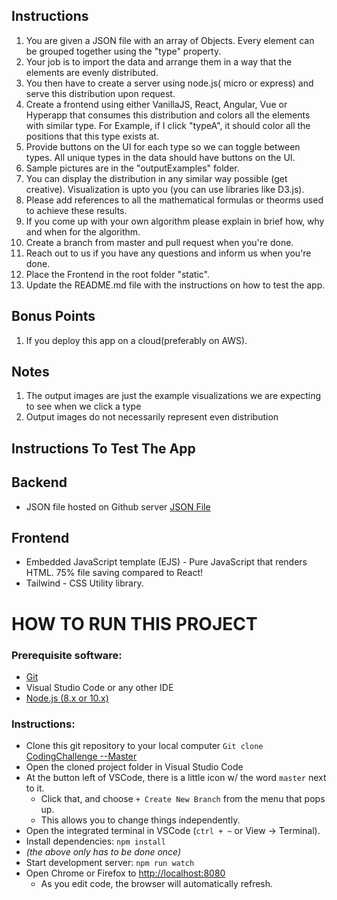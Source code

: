 ## Instructions

1. You are given a JSON file with an array of Objects. Every element can be grouped together using the "type" property.
2. Your job is to import the data and arrange them in a way that the elements are evenly distributed.
3. You then have to create a server using node.js( micro or express) and serve this distribution upon request.
4. Create a frontend using either VanillaJS, React, Angular, Vue or Hyperapp that consumes this distribution and colors all the elements with similar type. For Example, if I click "typeA", it should color all the positions that this type exists at.
5. Provide buttons on the UI for each type so we can toggle between types. All unique types in the data should have buttons on the UI.
6. Sample pictures are in the "outputExamples" folder.
7. You can display the distribution in any similar way possible (get creative). Visualization is upto you (you can use libraries like D3.js).
8. Please add references to all the mathematical formulas or theorms used to achieve these results.
9. If you come up with your own algorithm please explain in brief how, why and when for the algorithm.
10. Create a branch from master and pull request when you're done.
11. Reach out to us if you have any questions and inform us when you're done.
12. Place the Frontend in the root folder "static".
13. Update the README.md file with the instructions on how to test the app.

## Bonus Points

1. If you deploy this app on a cloud(preferably on AWS).

## Notes

1. The output images are just the example visualizations we are expecting to see when we click a type
2. Output images do not necessarily represent even distribution

## Instructions To Test The App
## Backend ##
 * JSON file hosted on Github server [JSON File](https://github.com/dankore/JSONCodingChallenge)

## Frontend ##
 * Embedded JavaScript template (EJS) - Pure JavaScript that renders HTML. 75% file saving compared to React! 
 * Tailwind - CSS Utility library.

# HOW TO RUN THIS PROJECT
### Prerequisite software:
 * [Git](https://git-scm.com/downloads)
 * Visual Studio Code or any other IDE
 * [Node.js (8.x or 10.x)](https://nodejs.org/en/download/)

### Instructions:
 * Clone this git repository to your local computer `Git clone` [CodingChallenge --Master](https://github.com/dankore/codingChallenge.git)
 * Open the cloned project folder in Visual Studio Code
 * At the button left of VSCode, there is a little icon w/ the word `master` next to it.
   * Click that, and choose `+ Create New Branch` from the menu that pops up.
   * This allows you to change things independently.
 * Open the integrated terminal in VSCode (`ctrl + ~` or View -> Terminal).
 * Install dependencies: `npm install`
 * _(the above only has to be done once)_
 * Start development server: `npm run watch`
 * Open Chrome or Firefox to [http://localhost:8080](http://localhost:8080)
   * As you edit code, the browser will automatically refresh.
   
